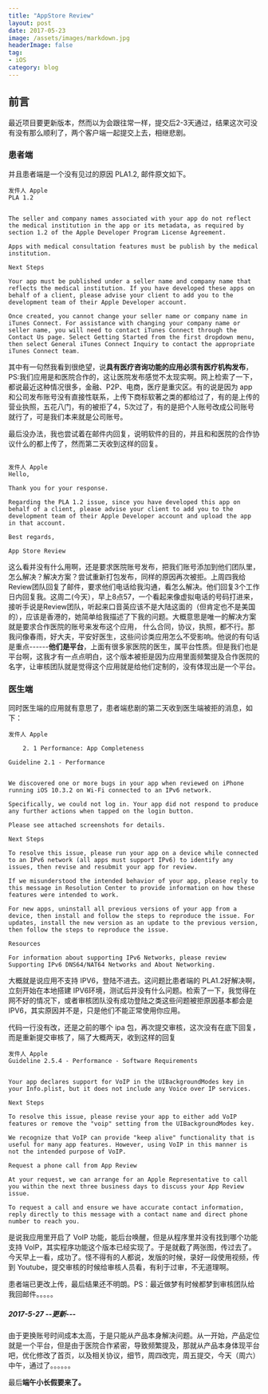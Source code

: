 ```yaml
---
title: "AppStore Review"
layout: post
date: 2017-05-23
image: /assets/images/markdown.jpg
headerImage: false
tag:
- iOS
category: blog
---
```




## 前言
最近项目要更新版本，然而以为会跟往常一样，提交后2-3天通过，结果这次可没有没有那么顺利了，两个客户端一起提交上去，相继悲剧。


### 患者端
并且患者端是一个没有见过的原因 PLA1.2, 邮件原文如下。


````
发件人 Apple
PLA 1.2


The seller and company names associated with your app do not reflect the medical institution in the app or its metadata, as required by section 1.2 of the Apple Developer Program License Agreement.

Apps with medical consultation features must be publish by the medical institution.

Next Steps

Your app must be published under a seller name and company name that reflects the medical institution. If you have developed these apps on behalf of a client, please advise your client to add you to the development team of their Apple Developer account.

Once created, you cannot change your seller name or company name in iTunes Connect. For assistance with changing your company name or seller name, you will need to contact iTunes Connect through the Contact Us page. Select Getting Started from the first dropdown menu, then select General iTunes Connect Inquiry to contact the appropriate iTunes Connect team.

````

其中有一句然我看到很绝望，说**具有医疗咨询功能的应用必须有医疗机构发布**，PS:我们应用是和医院合作的，这让医院发布感觉不太现实啊。网上检索了一下，都说最近这种情况很多，金融、P2P、电商，医疗是重灾区。有的说是因为 app 和公司发布账号没有直接性联系，上传下商标软著之类的都给过了，有的是上传的营业执照，五花八门，有的被拒了4，5次过了，有的是把个人账号改成公司账号就行了，可是我们本来就是公司账号。

最后没办法，我也尝试着在邮件内回复，说明软件的目的，并且和和医院的合作协议什么的都上传了，然而第二天收到这样的回复。

````

发件人 Apple
Hello,

Thank you for your response.

Regarding the PLA 1.2 issue, since you have developed this app on behalf of a client, please advise your client to add you to the development team of their Apple Developer account and upload the app in that account.

Best regards,

App Store Review

````


这么看并没有什么用啊，还是要求医院账号发布，把我们账号添加到他们团队里，怎么解决？解决方案？尝试重新打包发布，同样的原因再次被拒。上周四我给Review团队回复了邮件，要求他们电话给我沟通，看怎么解决。他们回复3个工作日内回复我。这周二(今天），早上8点57，一个看起来像虚拟电话的号码打进来，接听手说是Review团队，听起来口音英应该不是大陆这面的（但肯定也不是美国的），应该是香港的，她简单给我描述了下我的问题。大概意思是唯一的解决方案就是要求合作医院的账号来发布这个应用， 什么合同，协议，执照，都不行。那我问像春雨，好大夫，平安好医生，这些问诊类应用怎么不受影响。他说的有句话是重点------**他们是平台**，上面有很多家医院的医生，属平台性质。但是我们也是平台啊，这我才有一点点明白，这个版本被拒是因为应用里面频繁提及合作医院的名字，让审核团队就是觉得这个应用就是给他们定制的，没有体现出是一个平台。


### 医生端
同时医生端的应用就有意思了，患者端悲剧的第二天收到医生端被拒的消息，如下：

````
发件人 Apple

    2. 1 Performance: App Completeness

Guideline 2.1 - Performance


We discovered one or more bugs in your app when reviewed on iPhone running iOS 10.3.2 on Wi-Fi connected to an IPv6 network.

Specifically, we could not log in. Your app did not respond to produce any further actions when tapped on the login button.

Please see attached screenshots for details.

Next Steps

To resolve this issue, please run your app on a device while connected to an IPv6 network (all apps must support IPv6) to identify any issues, then revise and resubmit your app for review.

If we misunderstood the intended behavior of your app, please reply to this message in Resolution Center to provide information on how these features were intended to work.

For new apps, uninstall all previous versions of your app from a device, then install and follow the steps to reproduce the issue. For updates, install the new version as an update to the previous version, then follow the steps to reproduce the issue.

Resources

For information about supporting IPv6 Networks, please review Supporting IPv6 DNS64/NAT64 Networks and About Networking.

````

大概就是说应用不支持 IPV6，登陆不进去。这问题比患者端的 PLA1.2好解决啊，立刻开始在本地搭建 IPV6环境，测试后并没有什么问题。检索了一下，我觉得在网不好的情况下，或者审核团队没有成功登陆之类这些问题被拒原因基本都会是 IPV6，其实原因并不是，只是他们不能正常使用你应用。

代码一行没有改，还是之前的哪个 ipa 包，再次提交审核，这次没有在底下回复，而是重新提交审核了，隔了大概两天，收到这样的回复

````
发件人 Apple
Guideline 2.5.4 - Performance - Software Requirements


Your app declares support for VoIP in the UIBackgroundModes key in your Info.plist, but it does not include any Voice over IP services.

Next Steps

To resolve this issue, please revise your app to either add VoIP features or remove the "voip" setting from the UIBackgroundModes key.

We recognize that VoIP can provide "keep alive" functionality that is useful for many app features. However, using VoIP in this manner is not the intended purpose of VoIP.

Request a phone call from App Review

At your request, we can arrange for an Apple Representative to call you within the next three business days to discuss your App Review issue.

To request a call and ensure we have accurate contact information, reply directly to this message with a contact name and direct phone number to reach you.

````

是说我应用里开启了 VoIP 功能，能后台唤醒，但是从程序里并没有找到哪个功能支持 VoIP，其实程序功能这个版本已经实现了。于是就截了两张图，传过去了。今天早上一看，成功了。怪不得有的人都说，发版的时候，录好一段使用视频，传到 Youtube，提交审核的时候给审核人员看，有利于过审，不无道理啊。


患者端已更改上传，最后结果还不明朗。PS：最近做梦有时候都梦到审核团队给我回邮件。。。。。

#####  2017-5-27  --更新---

由于更换账号时间成本太高，于是只能从产品本身解决问题。从一开始，产品定位就是一个平台，但是由于医院合作紧密，导致频繁提及，那就从产品本身体现平台吧，优化修改了首页，以及相关协议，细节，周四改完，周五提交，今天（周六）中午，通过了。。。。。。

最后**端午小长假要来了。**










